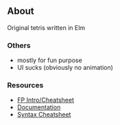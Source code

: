 ## About

Original tetris written in Elm

### Others

- mostly for fun purpose
- UI sucks (obviously no animation)

### Resources

- [FP Intro/Cheatsheet](https://medium.freecodecamp.org/an-introduction-to-the-basic-principles-of-functional-programming-a2c2a15c84)
- [Documentation](https://guide.elm-lang.org/)
- [Syntax Cheatsheet](https://elm-lang.org/docs/syntax)

